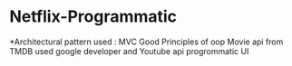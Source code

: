 # Netflix-Programmatic

*Architectural pattern used : MVC
Good Principles of oop
Movie api from TMDB
used google developer and Youtube api
progrommatic UI
